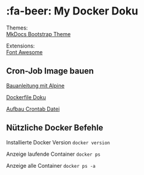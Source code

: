 # :fa-beer: My Docker Doku


Themes:  
[MkDocs Bootstrap Theme](https://mkdocs.github.io/mkdocs-bootswatch/#mkdocs-bootstrap-theme)  
  
Extensions:  
[Font Awesome](https://github.com/bmcorser/fontawesome-markdown)

## Cron-Job Image bauen

[Bauanleitung mit Alpine](https://blog.servivum.com/auf-die-minute-genau-cronjobs-im-docker-container/)

[Dockerfile Doku](https://www.ab-heute-programmieren.de/docker-teil-4-das-dockerfile/)

[Aufbau Crontab Datei](https://linuxize.com/post/scheduling-cron-jobs-with-crontab/)

## Nützliche Docker Befehle

Installierte Docker Version
```docker version```

Anzeige laufende Container
```docker ps```

Anzeige alle Container
```docker ps -a```
